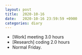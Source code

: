 ```yaml
---
layout: post
title:  2020-10-16
date:   2020-10-16 23:59:59 +0900
categories: diary
---
```


- [Work] meeting 3.0 hours
- [Research] coding 2.0 hours
- Normal Friday.